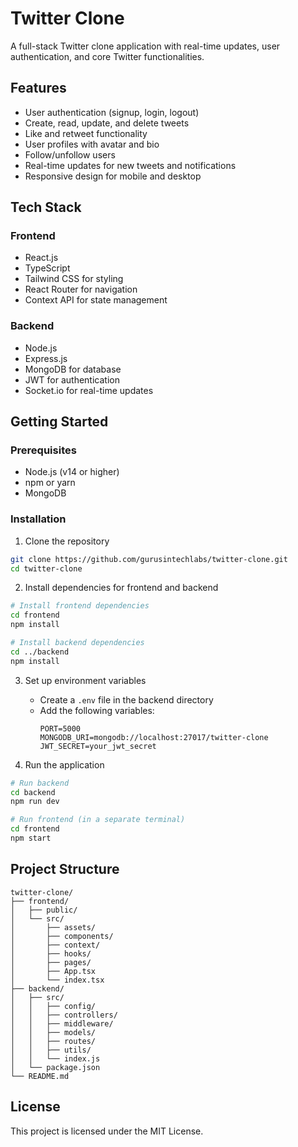 # Twitter Clone

A full-stack Twitter clone application with real-time updates, user authentication, and core Twitter functionalities.

## Features

- User authentication (signup, login, logout)
- Create, read, update, and delete tweets
- Like and retweet functionality
- User profiles with avatar and bio
- Follow/unfollow users
- Real-time updates for new tweets and notifications
- Responsive design for mobile and desktop

## Tech Stack

### Frontend
- React.js
- TypeScript
- Tailwind CSS for styling
- React Router for navigation
- Context API for state management

### Backend
- Node.js
- Express.js
- MongoDB for database
- JWT for authentication
- Socket.io for real-time updates

## Getting Started

### Prerequisites
- Node.js (v14 or higher)
- npm or yarn
- MongoDB

### Installation

1. Clone the repository 
```bash
git clone https://github.com/gurusintechlabs/twitter-clone.git
cd twitter-clone
```

2. Install dependencies for frontend and backend
```bash
# Install frontend dependencies
cd frontend
npm install

# Install backend dependencies
cd ../backend
npm install
```

3. Set up environment variables
   - Create a `.env` file in the backend directory
   - Add the following variables:
     ```
     PORT=5000
     MONGODB_URI=mongodb://localhost:27017/twitter-clone
     JWT_SECRET=your_jwt_secret
     ```

4. Run the application
```bash
# Run backend
cd backend
npm run dev

# Run frontend (in a separate terminal)
cd frontend
npm start
```

## Project Structure

```
twitter-clone/
├── frontend/
│   ├── public/
│   └── src/
│       ├── assets/
│       ├── components/
│       ├── context/
│       ├── hooks/
│       ├── pages/
│       ├── App.tsx
│       └── index.tsx
├── backend/
│   ├── src/
│   │   ├── config/
│   │   ├── controllers/
│   │   ├── middleware/
│   │   ├── models/
│   │   ├── routes/
│   │   ├── utils/
│   │   └── index.js
│   └── package.json
└── README.md
```

## License

This project is licensed under the MIT License.
